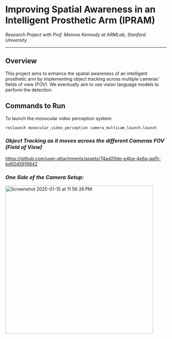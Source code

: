 # **Improving Spatial Awareness in an Intelligent Prosthetic Arm (IPRAM)**  
*Research Project with Prof. Monroe Kennedy at ARMLab, Stanford University*  

---

## **Overview**
This project aims to enhance the spatial awareness of an intelligent prosthetic arm by implementing object tracking across multiple cameras' fields of view (FOV). We eventually aim to use vision language models to perform the detection.


## **Commands to Run**  
To launch the monocular video perception system:  
```bash
roslaunch monocular_video_perception camera_multicam_launch.launch
```

   
### *Object Tracking as it moves across the different Cameras FOV (Field of View)*


https://github.com/user-attachments/assets/74ad20de-e4ba-4e6a-aaf5-bd92d5919842



### *One Side of the Camera Setup:*

<img width="461" alt="Screenshot 2025-01-15 at 11 56 26 PM" src="https://github.com/user-attachments/assets/ec538415-5fce-46a3-98a8-0e235b7cf9d4" />



